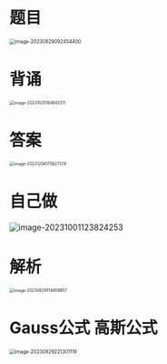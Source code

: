 # 题目

<img src="https://cvp.oss-cn-shanghai.aliyuncs.com/picgo/202308290924478.png" alt="image-20230829092454400" style="zoom:60%;" />



# 背诵

<img src="https://cvp.oss-cn-shanghai.aliyuncs.com/picgo/202310251648621.png" alt="image-20231025164845311" style="zoom:50%;" />



# 答案

<img src="https://cvp.oss-cn-shanghai.aliyuncs.com/picgo/202312061756633.png" alt="image-20231206175627374" style="zoom:50%;" />



# 自己做

![image-20231001123824253](https://cvp.oss-cn-shanghai.aliyuncs.com/picgo/202310011238449.png)



# 解析

<img src="https://cvp.oss-cn-shanghai.aliyuncs.com/picgo/202308291149044.png" alt="image-20230829114859857" style="zoom:50%;" />



# Gauss公式 高斯公式

<img src="https://cvp.oss-cn-shanghai.aliyuncs.com/picgo/202309292213200.png" alt="image-20230929221301119" style="zoom:60%;" />
